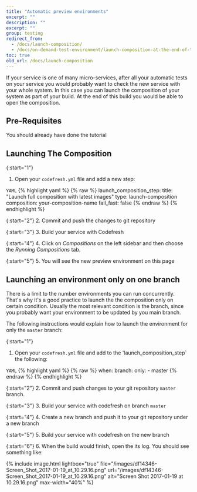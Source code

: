 ```yaml
---
title: "Automatic preview environments"
excerpt: ""
description: ""
excerpt: ""
group: testing
redirect_from:
  - /docs/launch-composition/
  - /docs/on-demand-test-environment/launch-composition-at-the-end-of-the-build/
toc: true
old_url: /docs/launch-composition
---
```

If your service is one of many micro-services, after all your automatic tests on your service you would probably want to check the new service with your whole system. In this case you can launch the composition of your system as part of your build. At the end of this build you would be able to open the composition.

## Pre-Requisites

You should already have done the tutorial

## Launching The Composition

{:start="1"}
1. Open your `codefresh.yml` file and add a new step:

  `YAML`
{% highlight yaml %}
{% raw %}
launch_composition_step:
    title: "Launch full composition with latest images"
    type: launch-composition
    composition: your-composition-name
    fail_fast: false
{% endraw %}
{% endhighlight %}

{:start="2"}
2. Commit and push the changes to git repository

{:start="3"}
3. Build your service with Codefresh

{:start="4"}
4. Click on *Compositions* on the left sidebar and then choose the *Running Compositions* tab.


{:start="5"}
5. You will see the new preview environment on this page

## Launching an environment only on one branch

There is a limit to the number environments you can run concurrently. That's why it's a good practice to launch the the composition only on certain condition. Usually the most relevant condition is the branch, since you probably want your environment to be updated by you main branch.

The following instructions would explain how to launch the environment for only the `master` branch: 

{:start="1"}
1. Open your `codefresh.yml` file and add to the 'launch_composition_step` the following:

  `YAML`
{% highlight yaml %}
{% raw %}
when:
    branch:
      only:
        - master
{% endraw %}
{% endhighlight %}

{:start="2"}
2. Commit and push changes to your git repository `master` branch.

{:start="3"}
3. Build your service with codefresh on branch `master`

{:start="4"}
4. Create a new branch and push it to your git repository under a new branch

{:start="5"}
5. Build your service with codefresh on the new branch

{:start="6"}
6. When the build would finish, open the its log. You should see something like:

{% include image.html 
lightbox="true" 
file="/images/df14346-Screen_Shot_2017-01-19_at_10.29.16.png" 
url="/images/df14346-Screen_Shot_2017-01-19_at_10.29.16.png"
alt="Screen Shot 2017-01-19 at 10.29.16.png"
max-width="40%" 
%}

